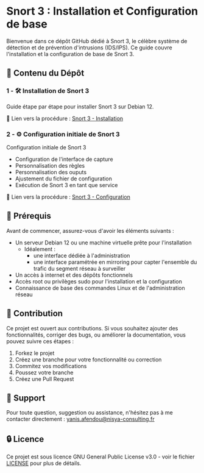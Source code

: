 # Snort 3 : Installation et Configuration de base

Bienvenue dans ce dépôt GitHub dédié à Snort 3, le célèbre système de détection et de prévention d'intrusions (IDS/IPS). Ce guide  couvre l'installation et la configuration de base de Snort 3.

## 🚀 Contenu du Dépôt

### 1 - 🛠️ Installation de Snort 3
Guide étape par étape pour installer Snort 3 sur Debian 12.

📜 Lien vers la procédure : [Snort 3 - Installation](https://github.com/YaKnowThisIs/Snort-3/blob/main/Installation.md)

### 2 - ⚙️ Configuration initiale de Snort 3
Configuration initiale de Snort 3
- Configuration de l'interface de capture
- Personnalisation des règles
- Personnalisation des ouputs
- Ajustement du fichier de configuration
- Exécution de Snort 3 en tant que service

📜 Lien vers la procédure : [Snort 3 - Configuration](https://github.com/YaKnowThisIs/Snort-3/blob/main/Initial%20configuration.md)

## 📖 Prérequis
Avant de commencer, assurez-vous d'avoir les éléments suivants :
- Un serveur Debian 12 ou une machine virtuelle prête pour l'installation
  - Idéalement :
    - une interface dédiée à l'administration
    - une interface paramétrée en mirroring pour capter l'ensemble du trafic du segment réseau à surveiller
- Un accès à internet et des dépôts fonctionnels
- Accès root ou privilèges sudo pour l'installation et la configuration
- Connaissance de base des commandes Linux et de l'administration réseau

## 📝 Contribution
Ce projet est ouvert aux contributions. Si vous souhaitez ajouter des fonctionnalités, corriger des bugs, ou améliorer la documentation, vous pouvez suivre ces étapes :

1. Forkez le projet
2. Créez une branche pour votre fonctionnalité ou correction
3. Commitez vos modifications
4. Poussez votre branche
5. Créez une Pull Request

## 📧 Support
Pour toute question, suggestion ou assistance, n'hésitez pas à me contacter directement : yanis.afendou@nisya-consulting.fr

## 🔒 Licence
Ce projet est sous licence GNU General Public License v3.0 - voir le fichier [LICENSE](https://github.com/YaKnowThisIs/Snort-3/blob/main/LICENSE) pour plus de détails.
